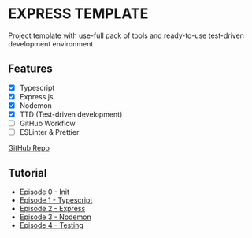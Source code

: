 # EXPRESS TEMPLATE

Project template with use-full pack of tools and ready-to-use test-driven development environment

## Features
- [x] Typescript
- [x] Express.js
- [x] Nodemon
- [x] TTD (Test-driven development)
- [ ] GitHub Workflow
- [ ] ESLinter & Prettier

[GitHub Repo](https://github.com/MateoDi9z/express-template)

## Tutorial
- [Episode 0 - Init](./how-to/%5B0%5D%20Init.md)
- [Episode 1 - Typescript](./how-to/%5B1%5D%20Typescript.md)
- [Episode 2 - Express](./how-to/%5B2%5D%20Express.md)
- [Episode 3 - Nodemon](./how-to/%5B3%5D%20Nodemon.md)
- [Episode 4 - Testing](./how-to/%5B4%5D%20Testing.md)